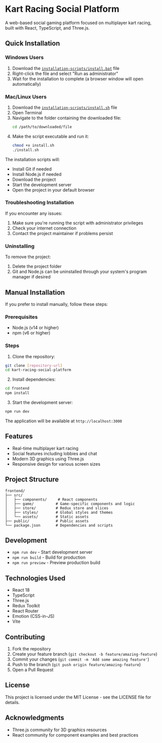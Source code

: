 # Kart Racing Social Platform

A web-based social gaming platform focused on multiplayer kart racing, built with React, TypeScript, and Three.js.

## Quick Installation

### Windows Users

1. Download the [`installation-scripts/install.bat`](installation-scripts/install.bat) file
2. Right-click the file and select "Run as administrator"
3. Wait for the installation to complete (a browser window will open automatically)

### Mac/Linux Users

1. Download the [`installation-scripts/install.sh`](installation-scripts/install.sh) file
2. Open Terminal
3. Navigate to the folder containing the downloaded file:
   ```bash
   cd /path/to/downloaded/file
   ```
4. Make the script executable and run it:
   ```bash
   chmod +x install.sh
   ./install.sh
   ```

The installation scripts will:
- Install Git if needed
- Install Node.js if needed
- Download the project
- Start the development server
- Open the project in your default browser

### Troubleshooting Installation

If you encounter any issues:
1. Make sure you're running the script with administrator privileges
2. Check your internet connection
3. Contact the project maintainer if problems persist

### Uninstalling

To remove the project:
1. Delete the project folder
2. Git and Node.js can be uninstalled through your system's program manager if desired

## Manual Installation

If you prefer to install manually, follow these steps:

### Prerequisites

- Node.js (v14 or higher)
- npm (v6 or higher)

### Steps

1. Clone the repository:
```bash
git clone [repository-url]
cd kart-racing-social-platform
```

2. Install dependencies:
```bash
cd frontend
npm install
```

3. Start the development server:
```bash
npm run dev
```

The application will be available at `http://localhost:3000`

## Features

- Real-time multiplayer kart racing
- Social features including lobbies and chat
- Modern 3D graphics using Three.js
- Responsive design for various screen sizes

## Project Structure

```
frontend/
├── src/
│   ├── components/     # React components
│   ├── game/          # Game-specific components and logic
│   ├── store/         # Redux store and slices
│   ├── styles/        # Global styles and themes
│   └── assets/        # Static assets
├── public/            # Public assets
└── package.json       # Dependencies and scripts
```

## Development

- `npm run dev` - Start development server
- `npm run build` - Build for production
- `npm run preview` - Preview production build

## Technologies Used

- React 18
- TypeScript
- Three.js
- Redux Toolkit
- React Router
- Emotion (CSS-in-JS)
- Vite

## Contributing

1. Fork the repository
2. Create your feature branch (`git checkout -b feature/amazing-feature`)
3. Commit your changes (`git commit -m 'Add some amazing feature'`)
4. Push to the branch (`git push origin feature/amazing-feature`)
5. Open a Pull Request

## License

This project is licensed under the MIT License - see the LICENSE file for details.

## Acknowledgments

- Three.js community for 3D graphics resources
- React community for component examples and best practices